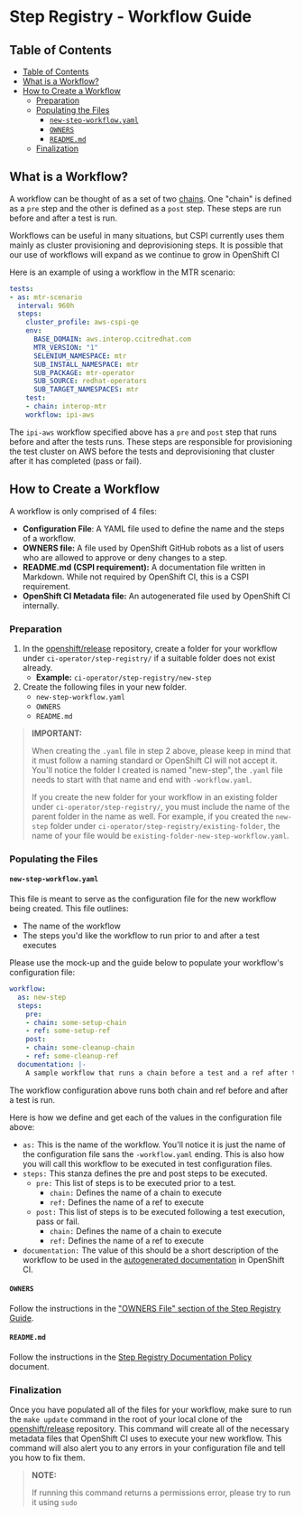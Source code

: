 # Step Registry - Workflow Guide<!-- omit from toc -->

## Table of Contents<!--omit from toc-->
- [Table of Contents](#table-of-contents)
- [What is a Workflow?](#what-is-a-workflow)
- [How to Create a Workflow](#how-to-create-a-workflow)
  - [Preparation](#preparation)
  - [Populating the Files](#populating-the-files)
    - [`new-step-workflow.yaml`](#new-step-workflowyaml)
    - [`OWNERS`](#owners)
    - [`README.md`](#readmemd)
  - [Finalization](#finalization)

## What is a Workflow?
A workflow can be thought of as a set of two [chains](Step_Registry_Chain_Guide.md). One "chain" is defined as a `pre` step and the other is defined as a `post` step. These steps are run before and after a test is run.

Workflows can be useful in many situations, but CSPI currently uses them mainly as cluster provisioning and deprovisioning steps. It is possible that our use of workflows will expand as we continue to grow in OpenShift CI

Here is an example of using a workflow in the MTR scenario:
```yaml
tests:
- as: mtr-scenario
  interval: 960h
  steps:
    cluster_profile: aws-cspi-qe
    env:
      BASE_DOMAIN: aws.interop.ccitredhat.com
      MTR_VERSION: "1"
      SELENIUM_NAMESPACE: mtr
      SUB_INSTALL_NAMESPACE: mtr
      SUB_PACKAGE: mtr-operator
      SUB_SOURCE: redhat-operators
      SUB_TARGET_NAMESPACES: mtr
    test:
    - chain: interop-mtr
    workflow: ipi-aws
```

The `ipi-aws` workflow specified above has a `pre` and `post` step that runs before and after the tests runs. These steps are responsible for provisioning the test cluster on AWS before the tests and deprovisioning that cluster after it has completed (pass or fail).

## How to Create a Workflow
A workflow is only comprised of 4 files:

- **Configuration File**: A YAML file used to define the name and the steps of a workflow.
- **OWNERS file:** A file used by OpenShift GitHub robots as a list of users who are allowed to approve or deny changes to a step.
- **README.md (CSPI requirement):** A documentation file written in Markdown. While not required by OpenShift CI, this is a CSPI requirement.
- **OpenShift CI Metadata file:** An autogenerated file used by OpenShift CI internally.

### Preparation
1. In the [openshift/release](https://github.com/openshift/release) repository, create a folder for your workflow under `ci-operator/step-registry/` if a suitable folder does not exist already.
   - **Example:** `ci-operator/step-registry/new-step` 
2. Create the following files in your new folder.
   - `new-step-workflow.yaml`
   - `OWNERS`
   - `README.md`

> **IMPORTANT:**
>
> When creating the `.yaml` file in step 2 above, please keep in mind that it must follow a naming standard or OpenShift CI will not accept it. You'll notice the folder I created is named "new-step", the `.yaml` file needs to start with that name and end with `-workflow.yaml`.
>
> If you create the new folder for your workflow in an existing folder under `ci-operator/step-registry/`, you must include the name of the parent folder in the name as well. For example, if you created the `new-step` folder under `ci-operator/step-registry/existing-folder`, the name of your file would be `existing-folder-new-step-workflow.yaml`.

### Populating the Files

#### `new-step-workflow.yaml`
This file is meant to serve as the configuration file for the new workflow being created. This file outlines:
- The name of the workflow
- The steps you'd like the workflow to run prior to and after a test executes
  
Please use the mock-up and the guide below to populate your workflow's configuration file:

```yaml
workflow:
  as: new-step
  steps:
    pre:
    - chain: some-setup-chain
    - ref: some-setup-ref
    post:
    - chain: some-cleanup-chain
    - ref: some-cleanup-ref
  documentation: |-
    A sample workflow that runs a chain before a test and a ref after the test.
```

The workflow configuration above runs both chain and ref before and after a test is run.

Here is how we define and get each of the values in the configuration file above:

- `as:` This is the name of the workflow. You'll notice it is just the name of the configuration file sans the `-workflow.yaml` ending. This is also how you will call this workflow to be executed in test configuration files.
- `steps:` This stanza defines the pre and post steps to be executed.
  - `pre:` This list of steps is to be executed prior to a test.
    - `chain:` Defines the name of a chain to execute
    - `ref:` Defines the name of a ref to execute
  - `post:` This list of steps is to be executed following a test execution, pass or fail.
    - `chain:` Defines the name of a chain to execute
    - `ref:` Defines the name of a ref to execute
- `documentation:` The value of this should be a short description of the workflow to be used in the [autogenerated documentation](../../Policy/Documentation/Step_Registry_Documentation_Policy.md#automatically-generated-documentation) in OpenShift CI.

#### `OWNERS`
Follow the instructions in the ["OWNERS File" section of the Step Registry Guide](Step_Registry_Guide.md#owners-file).

#### `README.md`
Follow the instructions in the [Step Registry Documentation Policy](../../Policy/Documentation/Step_Registry_Documentation_Policy.md) document.

### Finalization
Once you have populated all of the files for your workflow, make sure to run the `make update` command in the root of your local clone of the [openshift/release](https://github.com/openshift/release) repository. This command will create all of the necessary metadata files that OpenShift CI uses to execute your new workflow. This command will also alert you to any errors in your configuration file and tell you how to fix them.

> **NOTE:**
>
> If running this command returns a permissions error, please try to run it using `sudo`
